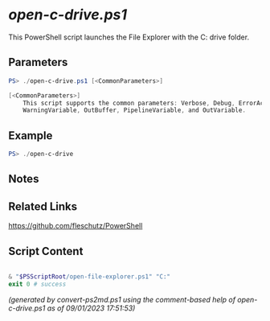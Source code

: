 *open-c-drive.ps1*
================

This PowerShell script launches the File Explorer with the C: drive folder.

Parameters
----------
```powershell
PS> ./open-c-drive.ps1 [<CommonParameters>]

[<CommonParameters>]
    This script supports the common parameters: Verbose, Debug, ErrorAction, ErrorVariable, WarningAction, 
    WarningVariable, OutBuffer, PipelineVariable, and OutVariable.
```

Example
-------
```powershell
PS> ./open-c-drive

```

Notes
-----

Related Links
-------------
https://github.com/fleschutz/PowerShell

Script Content
--------------
```powershell

& "$PSScriptRoot/open-file-explorer.ps1" "C:"
exit 0 # success
```

*(generated by convert-ps2md.ps1 using the comment-based help of open-c-drive.ps1 as of 09/01/2023 17:51:53)*
